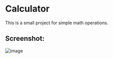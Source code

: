 # Calculator
This is a small project for simple math operations.

## Screenshot:
![image](https://github.com/gfonsecadev/Calculator/assets/90278833/16bc01e7-491b-4f4e-805d-b552a6232195)

